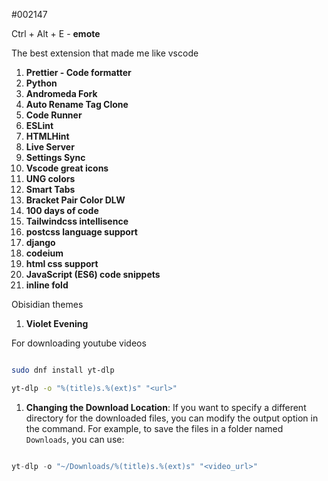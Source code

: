 #002147

Ctrl + Alt + E - **emote**

The best extension that made me like vscode
1. **Prettier - Code formatter**
2. **Python**
3. **Andromeda Fork**
4. **Auto Rename Tag Clone**
5. **Code Runner**
6. **ESLint**
7. **HTMLHint**
8. **Live Server**
9. **Settings Sync**
10. **Vscode great icons**
11. **UNG colors**
12. **Smart Tabs**
13. **Bracket Pair Color DLW**
14. **100 days of code**
15. **Tailwindcss intellisence**
16. **postcss language support**
17. **django**
18. **codeium**
19. **html css support**
20. **JavaScript (ES6) code snippets**
21. **inline fold**


Obisidian themes

1. **Violet Evening**


For downloading youtube videos

```zsh

sudo dnf install yt-dlp

yt-dlp -o "%(title)s.%(ext)s" "<url>"


```

1. **Changing the Download Location**: If you want to specify a different directory for the downloaded files, you can modify the output option in the command. For example, to save the files in a folder named `Downloads`, you can use:
    

```kotlin

yt-dlp -o "~/Downloads/%(title)s.%(ext)s" "<video_url>"

```
